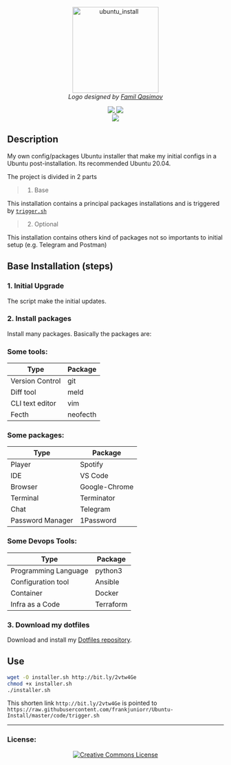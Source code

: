 <p align="center">
  <img src="logo/1024px.png" alt="ubuntu_install" height="200px">
  </br>
  <em> Logo designed by <a href="https://github.com/familqasimov">Famil Qasimov</a> </em>
</p>

<p align="center">
  <a href="https://img.shields.io/badge/ubuntu-20.04-4A0048.svg">
    <img src="https://img.shields.io/badge/-ubuntu_20.04-4A0048.svg?style=for-the-badge&logo=ubuntu&logoColor=white">
  </a>
  <a href="https://img.shields.io/badge/ubuntu-18.04-E95420.svg">
    <img src="https://img.shields.io/badge/-ubuntu_18.04-E95420.svg?style=for-the-badge&logo=ubuntu&logoColor=white">
  </a>
  <br>
  <a href="http://creativecommons.org/licenses/by-nc-sa/4.0/">
    <img src="https://img.shields.io/badge/-CC_BY--SA_4.0-000000.svg?style=for-the-badge&logo=creative-commons&logoColor=white"/>
  </a>
</p>

## Description
My own config/packages Ubuntu installer that make my initial configs in a Ubuntu post-installation. Its recommended Ubuntu 20.04.

The project is divided in 2 parts

> 1. Base

This installation contains a principal packages installations and is triggered by [``trigger.sh``](https://raw.githubusercontent.com/frankjuniorr/ubuntu_install/master/code/trigger.sh)

> 2. Optional

This installation contains others kind of packages not so importants to initial setup (e.g. Telegram and Postman)

## Base Installation (steps)

### 1. Initial Upgrade
The script make the initial updates.
### 2. Install packages
Install many packages. Basically the packages are:

### Some tools:

| Type | Package |
| ------ | ------ |
| Version Control | git |
| Diff tool | meld |
| CLI text editor | vim |
| Fecth | neofecth |

### Some packages:

| Type | Package |
| ------ | ------ |
| Player | Spotify |
| IDE | VS Code |
| Browser | Google-Chrome |
| Terminal | Terminator |
| Chat | Telegram |
| Password Manager | 1Password |

### Some Devops Tools:

| Type | Package |
| ------ | ------ |
| Programming Language | python3 |
| Configuration tool | Ansible |
| Container | Docker |
| Infra as a Code | Terraform |


### 3. Download my dotfiles
Download and install my [Dotfiles repository](https://github.com/frankjuniorr/dotfiles).

## Use
```bash
wget -O installer.sh http://bit.ly/2vtw4Ge
chmod +x installer.sh
./installer.sh
```
This shorten link ``http://bit.ly/2vtw4Ge`` is pointed to ``https://raw.githubusercontent.com/frankjuniorr/Ubuntu-Install/master/code/trigger.sh``

----

  ### License:

<p align="center">
  <a rel="license" href="http://creativecommons.org/licenses/by-nc-sa/4.0/">
    <img alt="Creative Commons License" style="border-width:0" src="https://i.creativecommons.org/l/by-nc-sa/4.0/88x31.png" />
  </a>
</p>
